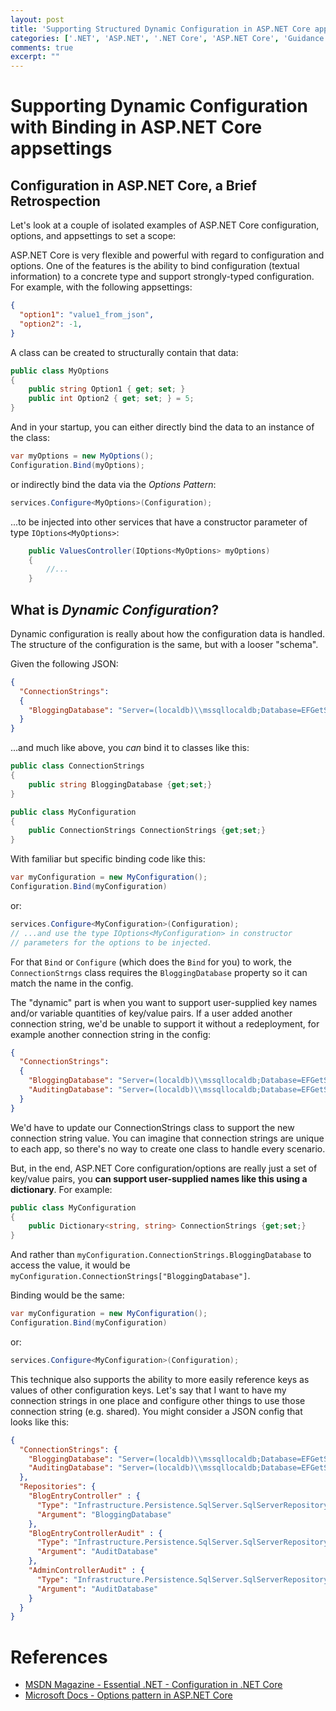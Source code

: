 ```yaml
---
layout: post
title: 'Supporting Structured Dynamic Configuration in ASP.NET Core appsettings'
categories: ['.NET', 'ASP.NET', '.NET Core', 'ASP.NET Core', 'Guidance', 'Visual Studio']
comments: true
excerpt: ""
---
```

# Supporting Dynamic Configuration with Binding in ASP.NET Core appsettings

## Configuration in ASP.NET Core, a Brief Retrospection
Let's look at a couple of isolated examples of ASP.NET Core configuration, options, and appsettings to set a scope:

ASP.NET Core is very flexible and powerful with regard to configuration and options.  One of the features is the ability to bind configuration (textual information) to a concrete type and support strongly-typed configuration.  For example, with the following appsettings:
```JSON
{
  "option1": "value1_from_json",
  "option2": -1,
}
```
A class can be created to structurally contain that data:
```csharp
public class MyOptions
{
	public string Option1 { get; set; }
	public int Option2 { get; set; } = 5;
}
```
And in your startup, you can either directly bind the data to an instance of the class:
```csharp
var myOptions = new MyOptions();
Configuration.Bind(myOptions);
```
or indirectly bind the data via the *Options Pattern*:
```csharp
services.Configure<MyOptions>(Configuration);
```
...to be injected into other services that have a constructor parameter of type `IOptions<MyOptions>`:
```csharp
	public ValuesController(IOptions<MyOptions> myOptions)
	{
		//...
	}
```

## What is *Dynamic Configuration*?
Dynamic configuration is really about how the configuration data is handled.  The structure of the configuration is the same, but with a looser "schema".

Given the following JSON:
```json
{
  "ConnectionStrings":
  {
    "BloggingDatabase": "Server=(localdb)\\mssqllocaldb;Database=EFGetStarted.ConsoleApp.NewDb;Trusted_Connection=True;"
  }
}
```
...and much like above, you *can* bind it to classes like this:
```csharp
public class ConnectionStrings
{
	public string BloggingDatabase {get;set;}
}

public class MyConfiguration
{
	public ConnectionStrings ConnectionStrings {get;set;}
}
```
With familiar but specific binding code like this:
```csharp
var myConfiguration = new MyConfiguration();
Configuration.Bind(myConfiguration)
```
or:
```csharp
services.Configure<MyConfiguration>(Configuration);
// ...and use the type IOptions<MyConfiguration> in constructor
// parameters for the options to be injected.
```
For that `Bind` or `Configure` (which does the `Bind` for you) to work, the `ConnectionStrngs` class requires the `BloggingDatabase` property so it can match the name in the config.

The "dynamic" part is when you want to support user-supplied key names and/or variable quantities of key/value pairs. If a user added another connection string, we'd be unable to support it without a redeployment, for example another connection string in the config:
```json
{
  "ConnectionStrings":
  {
    "BloggingDatabase": "Server=(localdb)\\mssqllocaldb;Database=EFGetStarted.ConsoleApp.NewDb;Trusted_Connection=True;",
    "AuditingDatabase": "Server=(localdb)\\mssqllocaldb;Database=EFGetStarted.ConsoleApp.AuditDb;Trusted_Connection=True;"
  }
}
```

We'd have to update our ConnectionStrings class to support the new connection string value.  You can imagine that connection strings are unique to each app, so there's no way to create one class to handle every scenario.

But, in the end, ASP.NET Core configuration/options are really just a set of key/value pairs, you **can support user-supplied names like this using a dictionary**.  For example:
```csharp
public class MyConfiguration
{
	public Dictionary<string, string> ConnectionStrings {get;set;}
}
```

And rather than `myConfiguration.ConnectionStrings.BloggingDatabase` to access the value, it would be `myConfiguration.ConnectionStrings["BloggingDatabase"]`.

Binding would be the same:
```csharp
var myConfiguration = new MyConfiguration();
Configuration.Bind(myConfiguration)
```
or:
```csharp
services.Configure<MyConfiguration>(Configuration);
```
This technique also supports the ability to more easily reference keys as values of other configuration keys.  Let's say that I want to have my connection strings in one place and configure other things to use those connection string (e.g. shared).  You might consider a JSON config that looks like this:
```json
{
  "ConnectionStrings": {
    "BloggingDatabase": "Server=(localdb)\\mssqllocaldb;Database=EFGetStarted.ConsoleApp.NewDb;Trusted_Connection=True;",
    "AuditingDatabase": "Server=(localdb)\\mssqllocaldb;Database=EFGetStarted.ConsoleApp.AuditDb;Trusted_Connection=True;"
  },
  "Repositories": {
    "BlogEntryController" : {
      "Type": "Infrastructure.Persistence.SqlServer.SqlServerRepository, aipss, Version=1.7.1.0, Culture=neutral, PublicKeyToken=80e841a370b13835",
      "Argument": "BloggingDatabase"
    },
    "BlogEntryControllerAudit" : {
      "Type": "Infrastructure.Persistence.SqlServer.SqlServerRepository, aipss, Version=1.7.1.0, Culture=neutral, PublicKeyToken=80e841a370b13835",
      "Argument": "AuditDatabase"
    },
    "AdminControllerAudit" : {
      "Type": "Infrastructure.Persistence.SqlServer.SqlServerRepository, aipss, Version=1.7.1.0, Culture=neutral, PublicKeyToken=80e841a370b13835",
      "Argument": "AuditDatabase"
    }
  }
}
```

# References
- [MSDN Magazine - Essential .NET - Configuration in .NET Core](https://msdn.microsoft.com/en-us/magazine/mt632279.aspx)
- [Microsoft Docs - Options pattern in ASP.NET Core](https://docs.microsoft.com/en-us/aspnet/core/fundamentals/configuration/options?view=aspnetcore-2.1)

